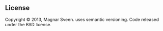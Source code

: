 #


## License

Copyright © 2013, Magnar Sveen. uses semantic versioning. Code
released under the BSD license.
